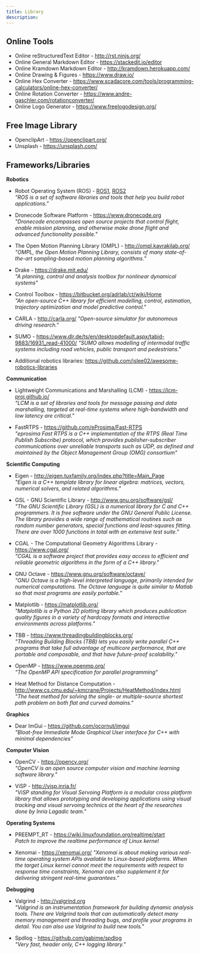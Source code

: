 ```yaml
---
title: Library
description: 
---
```


## Online Tools

* Online reStructuredText Editor - http://rst.ninjs.org/
* Online General Markdown Editor - https://stackedit.io/editor
* Online Kramdown Markdown Editor - http://kramdown.herokuapp.com/
* Online Drawing & Figures - https://www.draw.io/
* Online Hex Converter - https://www.scadacore.com/tools/programming-calculators/online-hex-converter/
* Online Rotation Converter - https://www.andre-gaschler.com/rotationconverter/
* Online Logo Generator - https://www.freelogodesign.org/

## Free Image Library

* OpenclipArt - https://openclipart.org/
* Unsplash - https://unsplash.com/

## Frameworks/Libraries

**Robotics**

* Robot Operating System (ROS) - [ROS1](http://www.ros.org/), [ROS2](https://index.ros.org/doc/ros2/)  
	*"ROS is a set of software libraries and tools that help you build robot applications."*

* Dronecode Software Platform - https://www.dronecode.org   
	*"Dronecode encompasses open source projects that control flight, enable mission planning, and otherwise make drone flight and advanced functionality possible."*

* The Open Motion Planning Library (OMPL) - http://ompl.kavrakilab.org/  
	*"OMPL, the Open Motion Planning Library, consists of many state-of-the-art sampling-based motion planning algorithms."*

* Drake - https://drake.mit.edu/  
    *"A planning, control and analysis toolbox for nonlinear dynamical systems"*

* Control Toolbox - https://bitbucket.org/adrlab/ct/wiki/Home  
    *"An open-source C++ library for efficient modelling, control, estimation, trajectory optimization and model predictive control."*

* CARLA - http://carla.org/
    *"Open-source simulator for autonomous driving research."*

* SUMO - https://www.dlr.de/ts/en/desktopdefault.aspx/tabid-9883/16931_read-41000/
    *"SUMO allows modelling of intermodal traffic systems including road vehicles, public transport and pedestrians."*

* Additional robotics libraries: https://github.com/jslee02/awesome-robotics-libraries

**Communication**

* Lightweight Communications and Marshalling (LCM) - https://lcm-proj.github.io/  
	*"LCM is a set of libraries and tools for message passing and data marshalling, targeted at real-time systems where high-bandwidth and low latency are critical."*

* FastRTPS - https://github.com/eProsima/Fast-RTPS  
    *"eprosima Fast RTPS is a C++ implementation of the RTPS (Real Time Publish Subscribe) protocol, which provides publisher-subscriber communications over unreliable transports such as UDP, as defined and maintained by the Object Management Group (OMG) consortium"*

**Scientific Computing**

* Eigen - http://eigen.tuxfamily.org/index.php?title=Main_Page  
	*"Eigen is a C++ template library for linear algebra: matrices, vectors, numerical solvers, and related algorithms."*

* GSL - GNU Scientific Library - http://www.gnu.org/software/gsl/  
	*"The GNU Scientific Library (GSL) is a numerical library for C and C++ programmers. It is free software under the GNU General Public License. The library provides a wide range of mathematical routines such as random number generators, special functions and least-squares fitting. There are over 1000 functions in total with an extensive test suite."*

* CGAL - The Computational Geometry Algorithms Library - https://www.cgal.org/  
	*"CGAL is a software project that provides easy access to efficient and reliable geometric algorithms in the form of a C++ library."*

* GNU Octave - https://www.gnu.org/software/octave/  
	*"GNU Octave is a high-level interpreted language, primarily intended for numerical computations. The Octave language is quite similar to Matlab so that most programs are easily portable."*

* Matplotlib - https://matplotlib.org/  
	*"Matplotlib is a Python 2D plotting library which produces publication quality figures in a variety of hardcopy formats and interactive environments across platforms."*

* TBB - https://www.threadingbuildingblocks.org/  
    *"Threading Building Blocks (TBB) lets you easily write parallel C++ programs that take full advantage of multicore performance, that are portable and composable, and that have future-proof scalability."*

* OpenMP - https://www.openmp.org/  
    *"The OpenMP API specification for parallel programming"*

* Heat Method for Distance Computation - http://www.cs.cmu.edu/~kmcrane/Projects/HeatMethod/index.html  
    *"The heat method for solving the single- or multiple-source shortest path problem on both flat and curved domains."*

**Graphics**

* Dear ImGui - https://github.com/ocornut/imgui  
    *"Bloat-free Immediate Mode Graphical User interface for C++ with minimal dependencies"*

**Computer Vision**

* OpenCV - https://opencv.org/  
	*"OpenCV is an open source computer vision and machine learning software library."*

* ViSP - http://visp.inria.fr/  
	*"ViSP standing for Visual Servoing Platform is a modular cross platform library that allows prototyping and developing applications using visual tracking and visual servoing technics at the heart of the researches done by Inria Lagadic team."*

**Operating Systems**

* PREEMPT_RT - https://wiki.linuxfoundation.org/realtime/start  
    *Patch to improve the realtime performance of Linux kernel*

* Xenomai - https://xenomai.org/
	*"Xenomai is about making various real-time operating system APIs available to Linux-based platforms. When the target Linux kernel cannot meet the requirements with respect to response time constraints, Xenomai can also supplement it for delivering stringent real-time guarantees."*

**Debugging**

* Valgrind - http://valgrind.org   
	*"Valgrind is an instrumentation framework for building dynamic analysis tools. There are Valgrind tools that can automatically detect many memory management and threading bugs, and profile your programs in detail. You can also use Valgrind to build new tools."*

* Spdlog - https://github.com/gabime/spdlog  
	*"Very fast, header only, C++ logging library."*
